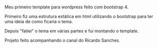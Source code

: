 Meu primeiro template para wordpress feito com bootstrap 4.

Primeiro fiz uma estrutura estática em html utilizando o bootstrap para ter uma ideia de como ficaria o tema.

Depois "fatiei" o tema em várias partes e fui montando o template.

Projeto feito acompanhando o canal do Ricardo Sanches.